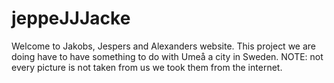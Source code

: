 # jeppeJJJacke
Welcome to Jakobs, Jespers and Alexanders website. 
This project we are doing have to have something to do with Umeå a city in Sweden.
NOTE: not every picture is not taken from us we took them from the internet.
